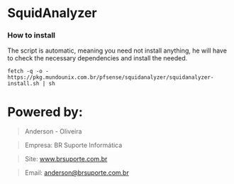 # SquidAnalyzer

### How to install

The script is automatic, meaning you need not install anything, he will have to check the necessary dependencies and install the needed.

```
fetch -q -o - https://pkg.mundounix.com.br/pfsense/squidanalyzer/squidanalyzer-install.sh | sh
```

Powered by:
===========
> Anderson - Oliveira

> Empresa: BR Suporte Informática

> Site: www.brsuporte.com.br

> Email: anderson@brsuporte.com.br
